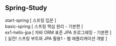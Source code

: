 ## Spring-Study 
start-spring [ 스프링 입문 ] <br>
basic-spring [ 스프링 핵심 원리 - 기본편 ] <br>
ex1-hello-jpa [ 자바 ORM 표준 JPA 프로그래밍 - 기본편 ] <br>
[  실전! 스프링 부트와 JPA 활용1 - 웹 애플리케이션 개발 ]
